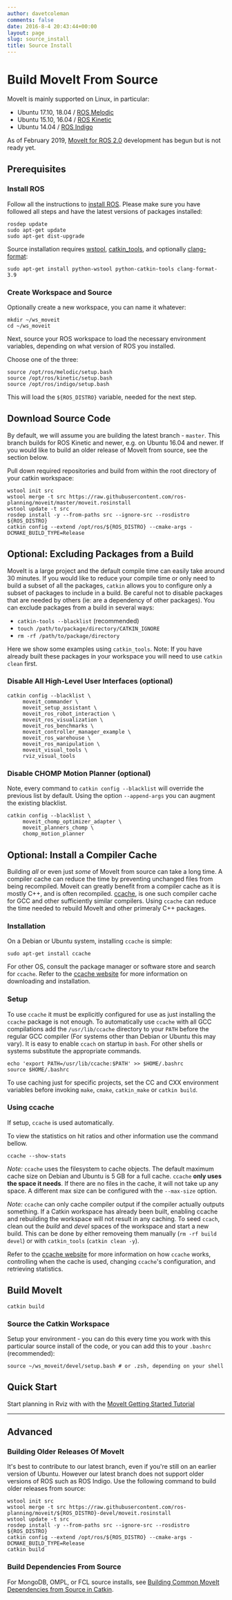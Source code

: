 ```yaml
---
author: davetcoleman
comments: false
date: 2016-8-4 20:43:44+00:00
layout: page
slug: source_install
title: Source Install
---
```


# Build MoveIt From Source

MoveIt is mainly supported on Linux, in particular:

* Ubuntu 17.10, 18.04 / [ROS Melodic](http://www.ros.org/wiki/melodic/Installation/Ubuntu)
* Ubuntu 15.10, 16.04 / [ROS Kinetic](http://www.ros.org/wiki/kinetic/Installation/Ubuntu)
* Ubuntu 14.04 / [ROS Indigo](http://www.ros.org/wiki/indigo/Installation/Ubuntu)

As of February 2019, [MoveIt for ROS 2.0](https://github.com/ros-planning/moveit2) development has begun but is not ready yet.

## Prerequisites

### Install ROS

Follow all the instructions to [install ROS](http://wiki.ros.org/ROS/Installation). Please make sure you have followed all steps and have the latest versions of packages installed:

    rosdep update
    sudo apt-get update
    sudo apt-get dist-upgrade

Source installation requires [wstool](http://wiki.ros.org/wstool), [catkin_tools](https://catkin-tools.readthedocs.io/en/latest/), and optionally [clang-format](https://clang.llvm.org/docs/ClangFormat.html):

    sudo apt-get install python-wstool python-catkin-tools clang-format-3.9

### Create Workspace and Source

Optionally create a new workspace, you can name it whatever:

    mkdir ~/ws_moveit
    cd ~/ws_moveit

Next, source your ROS workspace to load the necessary environment variables, depending on what version of ROS you installed.

Choose one of the three:

    source /opt/ros/melodic/setup.bash
    source /opt/ros/kinetic/setup.bash
    source /opt/ros/indigo/setup.bash

This will load the ``${ROS_DISTRO}`` variable, needed for the next step.

## Download Source Code

By default, we will assume you are building the latest branch -  `master`.
This branch builds for ROS Kinetic and newer, e.g. on Ubuntu 16.04 and newer.
If you would like to build an older release of MoveIt from source, see the section below.

Pull down required repositories and build from within the root directory of your catkin workspace:

    wstool init src
    wstool merge -t src https://raw.githubusercontent.com/ros-planning/moveit/master/moveit.rosinstall
    wstool update -t src
    rosdep install -y --from-paths src --ignore-src --rosdistro ${ROS_DISTRO}
    catkin config --extend /opt/ros/${ROS_DISTRO} --cmake-args -DCMAKE_BUILD_TYPE=Release

## Optional: Excluding Packages from a Build

MoveIt is a large project and the default compile time can easily take around 30 minutes.
If you would like to reduce your compile time or only need to build a subset of all the packages, `catkin` allows you to configure only a subset of packages to include in a build.
Be careful not to disable packages that are needed by others (ie: are a dependency of other packages).
You can exclude packages from a build in several ways:

 - ``catkin-tools --blacklist`` (recommended)
 - ``touch /path/to/package/directory/CATKIN_IGNORE``
 - ``rm -rf /path/to/package/directory``

Here we show some examples using ``catkin_tools``. Note: If you have already built these packages in your workspace you will need to use ``catkin clean`` first.

### Disable All High-Level User Interfaces (optional)

    catkin config --blacklist \
         moveit_commander \
         moveit_setup_assistant \
         moveit_ros_robot_interaction \
         moveit_ros_visualization \
         moveit_ros_benchmarks \
         moveit_controller_manager_example \
         moveit_ros_warehouse \
         moveit_ros_manipulation \
         moveit_visual_tools \
         rviz_visual_tools

### Disable CHOMP Motion Planner (optional)

Note, every command to ``catkin config --blacklist`` will override the previous list by default. Using the option ``--append-args`` you can augment the existing blacklist.

    catkin config --blacklist \
         moveit_chomp_optimizer_adapter \
         moveit_planners_chomp \
         chomp_motion_planner

## Optional: Install a Compiler Cache

Building *all* or even just *some* of MoveIt from source can take a long time. A compiler cache can reduce the time by preventing unchanged files from being recompiled.
Moveit can greatly benefit from a compiler cache as it is mostly C++, and is often recompiled.
[ccache](https://ccache.dev), is one such compiler cache for GCC and other sufficiently similar compilers.
Using `ccache` can reduce the time needed to rebuild MoveIt and other primeraly C++ packages.

### Installation

On a Debian or Ubuntu system, installing `ccache` is simple:

    sudo apt-get install ccache

For other OS, consult the package manager or software store and search for `ccache`.
Refer to the [ccache website](https://ccache.dev) for more information on downloading and installation.

### Setup

To use `ccache` it must be explicitly configured for use as just installing the `ccache` package is not enough.
To automatically use `ccache` with all GCC compilations add the `/usr/lib/ccache` directory to your `PATH` before the regular GCC compiler (For systems other than Debian or Ubuntu this may vary).
It is easy to enable `ccach` on startup in `bash`. For other shells or systems substitute the appropriate commands.

    echo 'export PATH=/usr/lib/ccache:$PATH' >> $HOME/.bashrc
    source $HOME/.bashrc

To use caching just for specific projects, set the CC and CXX environment variables before invoking `make`, `cmake`, `catkin_make` or `catkin build`.

### Using ccache

If setup, `ccache` is used automatically.

To view the statistics on hit ratios and other information use the command bellow.

    ccache --show-stats

*Note:* `ccache` uses the filesystem to cache objects. The default maximum cache size on Debian and Ubuntu is 5 GB for a full cache.
`ccache` **only uses the space it needs**. If there are no files in the cache, it will not take up any space. A different max size can be configured with the `--max-size` option.

*Note:* `ccache` can only cache compiler output if the compiler actually outputs something. If a Catkin workspace has already been built, enabling ccache and rebuilding the workspace will not result in any caching.
To seed `ccach`, clean out the *build* and *devel* spaces of the workspace and start a new build. This can be done by either removeing them manually (`rm -rf build devel`) or with `catkin_tools` (`catkin clean -y`).

Refer to the [ccache website](https://ccache.dev) for more information on how `ccache` works, controlling when the cache is used, changing `ccache`'s configuration, and retrieving statistics.

## Build MoveIt

    catkin build

### Source the Catkin Workspace

Setup your environment - you can do this every time you work with this particular source install of the code, or you can add this to your ``.bashrc`` (recommended):

    source ~/ws_moveit/devel/setup.bash # or .zsh, depending on your shell

## Quick Start

Start planning in Rviz with with the [MoveIt Getting Started Tutorial](https://ros-planning.github.io/moveit_tutorials/doc/getting_started/getting_started.html)

---

## Advanced

### Building Older Releases Of MoveIt

It's best to contribute to our latest branch, even if you're still on an earlier version of Ubuntu. However our latest branch does not support older versions of ROS such as ROS Indigo. Use the following command to build older releases from source:

    wstool init src
    wstool merge -t src https://raw.githubusercontent.com/ros-planning/moveit/${ROS_DISTRO}-devel/moveit.rosinstall
    wstool update -t src
    rosdep install -y --from-paths src --ignore-src --rosdistro ${ROS_DISTRO}
    catkin config --extend /opt/ros/${ROS_DISTRO} --cmake-args -DCMAKE_BUILD_TYPE=Release
    catkin build

### Build Dependencies From Source

For MongoDB, OMPL, or FCL source installs, see [Building Common MoveIt Dependencies from Source in Catkin](/install/source/dependencies/).
